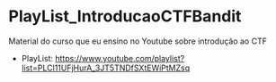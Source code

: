 # PlayList_IntroducaoCTFBandit
Material do curso que eu ensino no Youtube sobre introdução ao CTF 

* PlayList: https://www.youtube.com/playlist?list=PLCl11UFjHurA_3JT5TNDfSXtEWiPtMZsq
